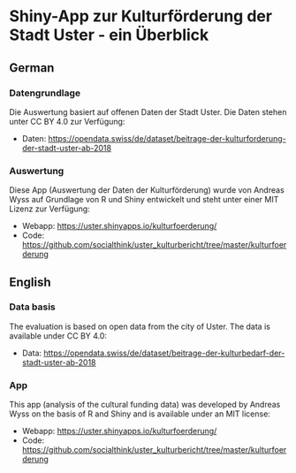 # Shiny-App zur Kulturförderung der Stadt Uster - ein Überblick

## German
### Datengrundlage
Die Auswertung basiert auf offenen Daten der Stadt Uster. Die Daten stehen unter CC BY 4.0 zur Verfügung:
- Daten: https://opendata.swiss/de/dataset/beitrage-der-kulturforderung-der-stadt-uster-ab-2018

### Auswertung
Diese App (Auswertung der Daten der Kulturförderung) wurde von Andreas Wyss auf Grundlage von R und Shiny entwickelt und steht unter einer MIT Lizenz zur Verfügung:
- Webapp: https://uster.shinyapps.io/kulturfoerderung/
- Code: https://github.com/socialthink/uster_kulturbericht/tree/master/kulturfoerderung

## English
### Data basis
The evaluation is based on open data from the city of Uster. The data is available under CC BY 4.0:
- Data: https://opendata.swiss/de/dataset/beitrage-der-kulturbedarf-der-stadt-uster-ab-2018

### App
This app (analysis of the cultural funding data) was developed by Andreas Wyss on the basis of R and Shiny and is available under an MIT license:
- Webapp: https://uster.shinyapps.io/kulturfoerderung/
- Code: https://github.com/socialthink/uster_kulturbericht/tree/master/kulturfoerderung
